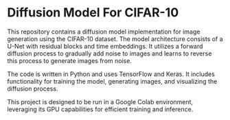 # Diffusion Model For CIFAR-10

This repository contains a diffusion model implementation for image generation using the CIFAR-10 dataset.
The model architecture consists of a U-Net with residual blocks and time embeddings. It utilizes a forward diffusion process to gradually add noise to images and learns to reverse this process to generate images from noise.

The code is written in Python and uses TensorFlow and Keras. It includes functionality for training the model, generating images, and visualizing the diffusion process.

This project is designed to be run in a Google Colab environment, leveraging its GPU capabilities for efficient training and inference.
